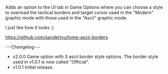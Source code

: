 Adds an option to the UI tab in Game Options where you can choose a style to overload the tactical borders and target cursor used in the "Modern" graphic mode with those used in the "Ascii" graphic mode.

I just like how it looks :)

https://github.com/sandertyu/tome-ascii-borders

---Changelog---
- v2.0.0 Game option with 3 ascii border style options. The border style used in v1.0.1 is now called "Official".
- v1.0.1 Initial release.

